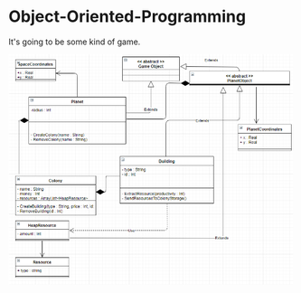 # Object-Oriented-Programming
It's going to be some kind of game.

![Diagram](GameDiagramImage.png?raw=true)
